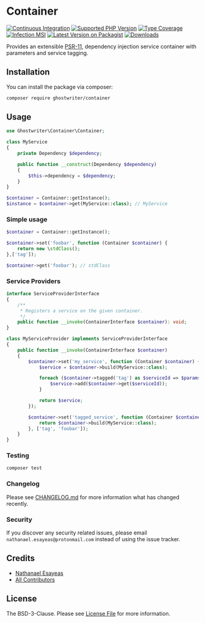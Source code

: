 # Container

[![Continuous Integration](https://github.com/ghostwriter/container/actions/workflows/continuous-integration.yml/badge.svg)](https://github.com/ghostwriter/container/actions/workflows/continuous-integration.yml)
[![Supported PHP Version](https://badgen.net/packagist/php/ghostwriter/container?color=8892bf)](https://www.php.net/supported-versions)
[![Type Coverage](https://shepherd.dev/github/ghostwriter/container/coverage.svg)](https://shepherd.dev/github/ghostwriter/container)
[![Infection MSI](https://img.shields.io/endpoint?url=https%3A%2F%2Fbadge-api.stryker-mutator.io%2Fgithub.com%2Fghostwriter%2Fcontainer%2Fmain)](https://dashboard.stryker-mutator.io/reports/github.com/ghostwriter/container/main)
[![Latest Version on Packagist](https://badgen.net/packagist/v/ghostwriter/container)](https://packagist.org/packages/ghostwriter/container)
[![Downloads](https://badgen.net/packagist/dt/ghostwriter/container?color=blue)](https://packagist.org/packages/ghostwriter/container)

Provides an extensible [PSR-11](https://github.com/php-fig/fig-standards/blob/44a91bcff68f7b6a1479c459cc7c83dd32c7211e/accepted/PSR-11-container.md),
dependency injection service container with parameters and service
tagging.

## Installation

You can install the package via composer:

``` bash
composer require ghostwriter/container
```

## Usage

``` php
use Ghostwriter\Container\Container;

class MyService
{
    private Dependency $dependency;

    public function __construct(Dependency $dependency)
    {
        $this->dependency = $dependency;
    }
}

$container = Container::getInstance();
$instance = $container->get(MyService::class); // MyService
```

### Simple usage

```php
$container = Container::getInstance();

$container->set('foobar', function (Container $container) {
    return new \stdClass();
},['tag']);

$container->get('foobar'); // stdClass
```

### Service Providers

```php
interface ServiceProviderInterface
{
    /**
     * Registers a service on the given container.
     */
    public function __invoke(ContainerInterface $container): void;
}

class MyServiceProvider implements ServiceProviderInterface
{
    public function __invoke(ContainerInterface $container)
    {
        $container->set('my_service', function (Container $container) {
            $service = $container->build(MyService::class);

            foreach ($container->tagged('tag') as $serviceId => $params) {
                $service->add($container->get($serviceId));
            }

            return $service;
        });

        $container->set('tagged_service', function (Container $container) {
            return $container->build(MyService::class);
        }, ['tag', 'foobar']);
    }
}
```

### Testing

``` bash
composer test
```

### Changelog

Please see [CHANGELOG.md](./CHANGELOG.md) for more information what has changed recently.

### Security

If you discover any security related issues, please email `nathanael.esayeas@protonmail.com` instead of using the issue tracker.

## Credits

- [Nathanael Esayeas](https://github.com/ghostwriter)
- [All Contributors](../../contributors)

## License

The BSD-3-Clause. Please see [License File](./LICENSE) for more information.
